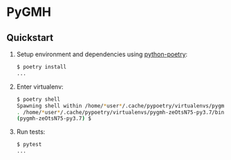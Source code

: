 # PyGMH

## Quickstart

1. Setup environment and dependencies using [python-poetry](https://python-poetry.org/):

    ```bash
    $ poetry install
    ...
    ```

2. Enter virtualenv:

    ```bash
    $ poetry shell
    Spawning shell within /home/*user*/.cache/pypoetry/virtualenvs/pygmh-zeOtsN75-py3.7
    . /home/*user*/.cache/pypoetry/virtualenvs/pygmh-zeOtsN75-py3.7/bin/activate
    (pygmh-zeOtsN75-py3.7) $
    ```

3. Run tests:

    ```bash
    $ pytest
    ...
    ```
